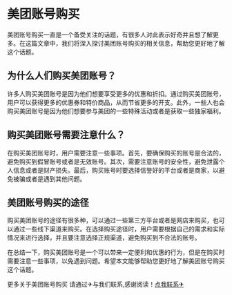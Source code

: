 # 美团账号购买

美团账号购买一直是一个备受关注的话题，有很多人对此表示好奇并且想了解更多。在这篇文章中，我们将深入探讨美团账号购买的相关信息，帮助您更好地了解这个话题。

## 为什么人们购买美团账号？

许多人购买美团账号是因为他们想要享受更多的优惠和折扣。通过购买美团账号，用户可以获得更多的优惠券和特价商品，从而节省更多的开支。此外，一些人也会购买美团账号是因为他们想要参与美团的一些特殊活动或者是获取一些独家福利。

## 购买美团账号需要注意什么？

在购买美团账号时，用户需要注意一些事项。首先，要确保购买的账号是合法的，避免购买到假冒账号或者是无效账号。其次，需要注意账号的安全性，避免泄露个人信息或者是财产损失。最后，购买账号时要选择信誉好的平台或者是商家，以避免被骗或者是遇到其他问题。

## 美团账号购买的途径

购买美团账号的途径有很多种，可以通过一些第三方平台或者是网店来购买，也可以通过一些线下渠道来购买。在选择购买途径时，用户需要根据自己的需求和实际情况来进行选择，并且要注意选择正规渠道，避免购买到不合法的账号。

在总结一下，购买美团账号是一个可以带来一定便利和优惠的行为，但是在购买时需要注意一些事项，以免遇到问题。希望本文能够帮助您更好地了解美团账号购买这个话题。

更多关于美团账号购买 请通过✈与我们联系,感谢阅读！[点我联系✈](https://file.G208.com)